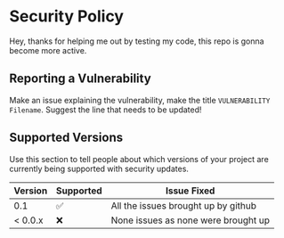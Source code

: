 # Security Policy
Hey, thanks for helping me out by testing my code, this repo is gonna become more active.
## Reporting a Vulnerability
Make an issue explaining the vulnerability, make the title `VULNERABILITY Filename`. Suggest the line that needs to be updated! 

## Supported Versions

Use this section to tell people about which versions of your project are
currently being supported with security updates.

| Version | Supported          | Issue Fixed         |
| ------- | ------------------ | -------------- |
| 0.1   | :white_check_mark:   | All the issues brought up by github              |
| < 0.0.x   | :x:              | None issues as none were brought up              |
 
